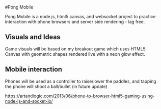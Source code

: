 #Pong Mobile

Pong Mobile is a node.js, html5 canvas, and websocket project to practice interaction with phone browsers and server side rendering - lag free.

## Visuals and Ideas
Game visuals will be based on my breakout game which uses HTML5 Canvas with geometric shapes rendered live with a neon glow effect.

## Mobile interaction
Phones will be used as a controller to raise/lower the paddles, and tapping the phone will shoot a ball/bullet (in future update)


https://artandlogic.com/2013/06/phone-to-browser-html5-gaming-using-node-js-and-socket-io/
